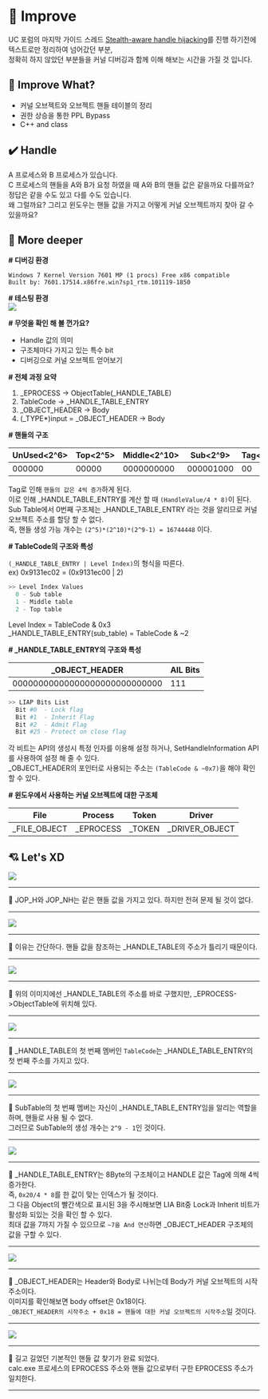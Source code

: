 # :speech_balloon: Improve

UC 포럼의 마지막 가이드 스레드 <a href="https://www.unknowncheats.me/forum/anti-cheat-bypass/261176-silentjack-ultimate-handle-hijacking-user-mode-multi-ac-bypass-eac-tested.html">Stealth-aware handle hijacking</a>를 진행 하기전에 텍스트로만 정리하여 넘어갔던 부분,<br>정확히 하지 않았던 부분들을 커널 디버깅과 함께 이해 해보는 시간을 가질 것 입니다.<br>

## :green_book: Improve What?
- 커널 오브젝트와 오브젝트 핸들 테이블의 정리
- 권한 상승을 통한 PPL Bypass
- C++ and class

## :heavy_check_mark: Handle

A 프로세스와 B 프로세스가 있습니다.<br>
C 프로세스의 핸들을 A와 B가 요청 하였을 때 A와 B의 핸들 값은 같을까요 다를까요?<br>
정답은 같을 수도 있고 다를 수도 있습니다.<br>
왜 그럴까요? 그리고 윈도우는 핸들 값을 가지고 어떻게 커널 오브젝트까지 찾아 갈 수 있을까요?<br>

## :pushpin: More deeper

__\# 디버깅 환경__
```
Windows 7 Kernel Version 7601 MP (1 procs) Free x86 compatible
Built by: 7601.17514.x86fre.win7sp1_rtm.101119-1850
```

__\# 테스팅 환경__<br>
<img src="https://user-images.githubusercontent.com/40850499/43530597-f10477e8-95e8-11e8-8acc-e811a4131fcc.png"/>

__\# 무엇을 확인 해 볼 껀가요?__<br>
- Handle 값의 의미
- 구조체마다 가지고 있는 특수 bit
- 디버깅으로 커널 오브젝트 얻어보기

__\# 전체 과정 요약__<br>
1. _EPROCESS → ObjectTable(_HANDLE_TABLE)
2. TableCode → _HANDLE_TABLE_ENTRY
3. _OBJECT_HEADER → Body
4. (_TYPE*)input = _OBJECT_HEADER → Body

__\# 핸들의 구조__<br>

| UnUsed<2^6> | Top<2^5> | Middle<2^10> | Sub<2^9> | Tag<2^2> |
| ------ | --- | ------ | --- | --- |
| 000000 | 00000 | 0000000000 | 000001000 | 00 |

Tag로 인해 `핸들의 값은 4씩 증가`하게 된다.<br>
이로 인해 _HANDLE_TABLE_ENTRY를 계산 할 때 `(HandleValue/4 * 8)`이 된다.<br>
Sub Table에서 0번째 구조체는 _HANDLE_TABLE_ENTRY 라는 것을 알리므로 커널 오브젝트 주소를 할당 할 수 없다.<br>
즉, 핸들 생성 가능 개수는 `(2^5)*(2^10)*(2^9-1) = 16744448` 이다.<br>

__\# TableCode의 구조와 특성__<br>

`(_HANDLE_TABLE_ENTRY | Level Index)`의 형식을 따른다.<br>
ex) 0x9131ec02 = (0x9131ec00 | 2)<br>

```python
>> Level Index Values
  0 - Sub table
  1 - Middle table
  2 - Top table
```
Level Index = TableCode & 0x3<br>
_HANDLE_TABLE_ENTRY(sub_table) = TableCode & ~2

__\# \_HANDLE\_TABLE\_ENTRY의 구조와 특성__<br>

| _OBJECT_HEADER | AIL Bits |
| ------------- | -------- | 
| 00000000000000000000000000000 | 111 | 

```python
>> LIAP Bits List
  Bit #0  - Lock flag
  Bit #1  - Inherit Flag
  Bit #2  - Admit Flag
  Bit #25 - Protect on close flag 
```
각 비트는 API의 생성시 특정 인자를 이용해 설정 하거나, SetHandleInformation API를 사용하여 설정 해 줄 수 있다.<br>
_OBJECT_HEADER의 포인터로 사용되는 주소는 `(TableCode & ~0x7)`을 해야 확인 할 수 있다.<br>


__\# 윈도우에서 사용하는 커널 오브젝트에 대한 구조체__

| File| Process | Token | Driver |
| --- | ------- | ----- | ------ |
|   _FILE_OBJECT   | _EPROCESS     | _TOKEN     | _DRIVER_OBJECT|

## :cupid: Let's XD
<img src="https://user-images.githubusercontent.com/40850499/43531579-0a3f9434-95eb-11e8-95de-9191da47df1f.PNG"/>

---
:speech_balloon: JOP_H와 JOP_NH는 같은 핸들 값을 가지고 있다. 하지만 전혀 문제 될 것이 없다.<br>

---

<img src="https://user-images.githubusercontent.com/40850499/43531760-768e1444-95eb-11e8-8bab-ba48b6b8ce57.PNG"/>

---
:speech_balloon: 이유는 간단하다. 핸들 값을 참조하는 _HANDLE_TABLE의 주소가 틀리기 때문이다.<br>

---

<img src="https://user-images.githubusercontent.com/40850499/43531946-e524a15c-95eb-11e8-9ff3-ee6bc2e80107.PNG"/>

---
:speech_balloon: 위의 이미지에선 _HANDLE_TABLE의 주소를 바로 구했지만, _EPROCESS->ObjectTable에 위치해 있다.<br>

---

<img src="https://user-images.githubusercontent.com/40850499/43532561-5c62092a-95ed-11e8-9716-baa7c005a9ed.PNG"/>

---
:speech_balloon: _HANDLE_TABLE의 첫 번째 멤버인 `TableCode`는 _HANDLE_TABLE_ENTRY의 첫 번째 주소를 가지고 있다. <br>

---

<img src="https://user-images.githubusercontent.com/40850499/43538417-f475452e-95fc-11e8-8d71-9b9087f20575.PNG"/>

---
:speech_balloon: SubTable의 첫 번째 멤버는 자신이 _HANDLE_TABLE_ENTRY임을 알리는 역할을 하며, 핸들로 사용 될 수 없다.<br>
그러므로 SubTable의 생성 개수는 `2^9 - 1`인 것이다.

---

<img src="https://user-images.githubusercontent.com/40850499/43539581-3b2ab988-9600-11e8-8afb-191398a22162.PNG"/>

---
:speech_balloon: _HANDLE_TABLE_ENTRY는 8Byte의 구조체이고 HANDLE 값은 Tag에 의해 4씩 증가한다.<br>즉, `0x20/4 * 8`를 한 값이 맞는 인덱스가 될 것이다.<br>그 다음 Object의 빨간색으로 표시된 3을 주시해보면 LIA Bit중 Lock과 Inherit 비트가 활성화 되있는 것을 확인 할 수 있다.<br>최대 값을 7까지 가질 수 있으므로 `~7을 And 연산`하면 _OBJECT_HEADER 구조체의 값을 구할 수 있다.

---

<img src="https://user-images.githubusercontent.com/40850499/43540525-f533fda6-9602-11e8-97a0-8b2368fa52f2.PNG"/>

---
:speech_balloon: _OBJECT_HEADER는 Header와 Body로 나뉘는데 Body가 커널 오브젝트의 시작 주소이다.<br>
이미지를 확인해보면 body offset은 0x18이다.<br>
`_OBJECT_HEADER의 시작주소 + 0x18 = 핸들에 대한 커널 오브젝트의 시작주소`일 것이다.

---

<img src="https://user-images.githubusercontent.com/40850499/43540638-424b3cb2-9603-11e8-81e6-535fff6f14a2.PNG"/>

---
:speech_balloon: 길고 길었던 기본적인 핸들 값 찾기가 완료 되었다.<br>
calc.exe 프로세스의 EPROCESS 주소와 핸들 값으로부터 구한 EPROCESS 주소가 일치한다.

---

